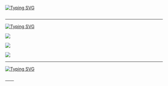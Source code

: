 [![Typing SVG](https://readme-typing-svg.demolab.com?font=Fira+Code&weight=600&size=22&duration=3000&pause=1000&color=7FFF00&vCenter=true&width=435&lines=%24+jeet%2Fdebnath;%40+jxxt;%23+a%2Ffullstack%2Fdeveloper)](https://git.io/typing-svg)

<p>
    <img src="https://komarev.com/ghpvc/?username=jxxt" alt="">
</p>

<hr>

[![Typing SVG](https://readme-typing-svg.demolab.com?font=Fira+Code&weight=600&size=22&duration=4000&pause=100000000&color=7FFF00&vCenter=true&width=435&lines=%24+~%2Fskills)](https://git.io/typing-svg)

<p>
  <a href="https://skillicons.dev">
    <img src="https://skillicons.dev/icons?i=html,css,js,scss,bootstrap,tailwind,nodejs,figma,mysql,firebase,postman" />
  </a>
</p>
<p>
  <a href="https://skillicons.dev">
    <img src="https://skillicons.dev/icons?i=cpp,python,bash,markdown" />
  </a>
</p>
<p>
  <a href="https://skillicons.dev">
    <img src="https://skillicons.dev/icons?i=git,github" />
  </a>
</p>

<hr>

<!-- [![Typing SVG](https://readme-typing-svg.demolab.com?font=Fira+Code&weight=600&size=22&duration=4000&pause=100000000&color=7FFF00&vCenter=true&width=435&lines=%24+~%2Fapps)](https://git.io/typing-svg)

[![My Skills](https://skillicons.dev/icons?i=vscode)](https://skillicons.dev) -->



[![Typing SVG](https://readme-typing-svg.demolab.com?font=Fira+Code&weight=600&size=22&duration=4000&pause=100000000&color=7FFF00&vCenter=true&width=435&lines=%24+~%2Fcontact_me)](https://git.io/typing-svg)

<a href="mailto:iamjxxt@gmail.com?subject=Hello%20Jeet">
        <img src="https://img.shields.io/badge/-Gmail-333C43?logo=gmail&logoColor=gmail&style=flat" alt=""/>&nbsp;&nbsp;&nbsp;
</a>

<a href="https://discordapp.com/users/311519489361707014">
        <img src="https://img.shields.io/badge/-Discord-333C43?logo=discord&logoColor=discord&style=flat" alt=""/>&nbsp;&nbsp;&nbsp;
</a>
